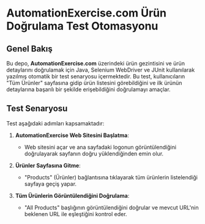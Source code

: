 # AutomationExercise.com Ürün Doğrulama Test Otomasyonu

## Genel Bakış

Bu depo, **AutomationExercise.com** üzerindeki ürün gezintisini ve ürün detaylarını doğrulamak için Java, Selenium WebDriver ve JUnit kullanılarak yazılmış otomatik bir test senaryosu içermektedir. Bu test, kullanıcıların "Tüm Ürünler" sayfasına gidip ürün listesini görebildiğini ve ilk ürünün detaylarına başarılı bir şekilde erişebildiğini doğrulamayı amaçlar.

## Test Senaryosu

Test aşağıdaki adımları kapsamaktadır:

1. **AutomationExercise Web Sitesini Başlatma**: 
   - Web sitesini açar ve ana sayfadaki logonun görüntülendiğini doğrulayarak sayfanın doğru yüklendiğinden emin olur.
  
2. **Ürünler Sayfasına Gitme**: 
   - "Products" (Ürünler) bağlantısına tıklayarak tüm ürünlerin listelendiği sayfaya geçiş yapar.
  
3. **Tüm Ürünlerin Görüntülendiğini Doğrulama**: 
   - "All Products" başlığının görüntülendiğini doğrular ve mevcut URL'nin beklenen URL ile eşleştiğini kontrol eder.
